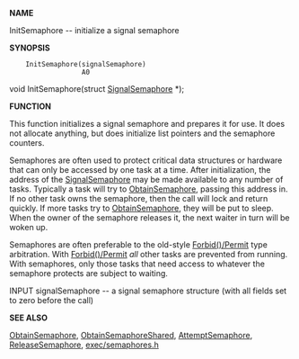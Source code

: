 
**NAME**

InitSemaphore -- initialize a signal semaphore

**SYNOPSIS**

```
    InitSemaphore(signalSemaphore)
                  A0

```
void InitSemaphore(struct [SignalSemaphore](SignalSemaphore) *);

**FUNCTION**

This function initializes a signal semaphore and prepares it for
use.  It does not allocate anything, but does initialize list
pointers and the semaphore counters.

Semaphores are often used to protect critical data structures
or hardware that can only be accessed by one task at a time.
After initialization, the address of the [SignalSemaphore](SignalSemaphore) may be
made available to any number of tasks.  Typically a task will
try to [ObtainSemaphore](ObtainSemaphore), passing this address in.  If no other
task owns the semaphore, then the call will lock and return
quickly.  If more tasks try to [ObtainSemaphore](ObtainSemaphore), they will
be put to sleep.  When the owner of the semaphore releases
it, the next waiter in turn will be woken up.

Semaphores are often preferable to the old-style [Forbid()/Permit](Forbid()/Permit)
type arbitration.  With [Forbid()/Permit](Forbid()/Permit) *all* other tasks are
prevented from running.  With semaphores, only those tasks that
need access to whatever the semaphore protects are subject
to waiting.

INPUT
signalSemaphore -- a signal semaphore structure (with all fields
set to zero before the call)

**SEE ALSO**

[ObtainSemaphore](ObtainSemaphore), [ObtainSemaphoreShared](ObtainSemaphoreShared), [AttemptSemaphore](AttemptSemaphore),
[ReleaseSemaphore](ReleaseSemaphore), [exec/semaphores.h](exec/semaphores.h)
